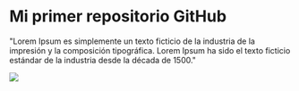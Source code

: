 # Mi primer repositorio GitHub

"Lorem Ipsum es simplemente un texto ficticio de la industria de la impresión y la composición tipográfica. Lorem Ipsum ha sido el texto ficticio estándar de la industria desde la década de 1500."



![](https://images.unsplash.com/photo-1650378789660-8f725a4146b3?ixlib=rb-1.2.1&ixid=MnwxMjA3fDB8MHxwaG90by1wYWdlfHx8fGVufDB8fHx8&auto=format&fit=crop&w=765&q=80)
